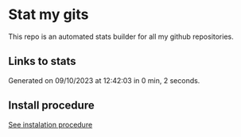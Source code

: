 # Stat my gits

This repo is an automated stats builder for all my github repositories.

## Links to stats


Generated on 09/10/2023 at 12:42:03 in 0 min, 2 seconds.

## Install procedure

[See instalation procedure](./src/install.md)
